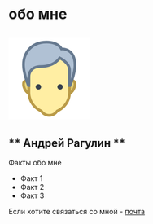 # обо мне
![фото](images/icon.png)
---
** Андрей Рагулин **
---

Факты обо мне

* Факт 1
* Факт 2
* Факт 3

Если хотите связаться со мной - [почта](mailto:andrey.ragulin@telss.ru)
